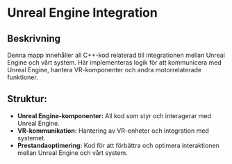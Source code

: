 # Unreal Engine Integration

## Beskrivning
Denna mapp innehåller all C++-kod relaterad till integrationen mellan Unreal Engine och vårt system. Här implementeras logik för att kommunicera med Unreal Engine, hantera VR-komponenter och andra motorrelaterade funktioner.

## Struktur:
- **Unreal Engine-komponenter:** All kod som styr och interagerar med Unreal Engine.
- **VR-kommunikation:** Hantering av VR-enheter och integration med systemet.
- **Prestandaoptimering:** Kod för att förbättra och optimera interaktionen mellan Unreal Engine och vårt system.
